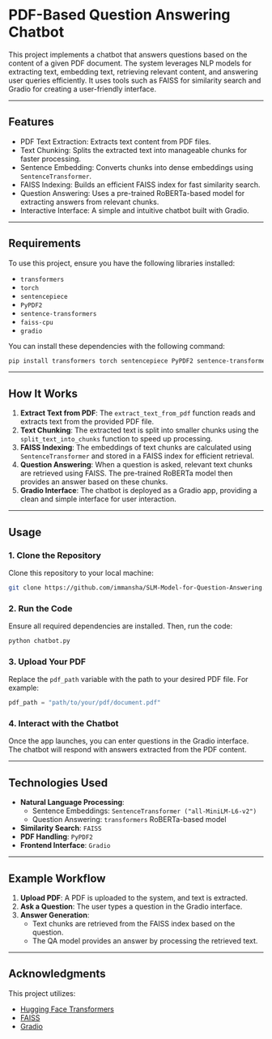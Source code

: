 # PDF-Based Question Answering Chatbot

This project implements a chatbot that answers questions based on the content of a given PDF document. The system leverages NLP models for extracting text, embedding text, retrieving relevant content, and answering user queries efficiently. It uses tools such as FAISS for similarity search and Gradio for creating a user-friendly interface.

---

## Features

- PDF Text Extraction: Extracts text content from PDF files.
- Text Chunking: Splits the extracted text into manageable chunks for faster processing.
- Sentence Embedding: Converts chunks into dense embeddings using `SentenceTransformer`.
- FAISS Indexing: Builds an efficient FAISS index for fast similarity search.
- Question Answering: Uses a pre-trained RoBERTa-based model for extracting answers from relevant chunks.
- Interactive Interface: A simple and intuitive chatbot built with Gradio.

---

## Requirements

To use this project, ensure you have the following libraries installed:

- `transformers`
- `torch`
- `sentencepiece`
- `PyPDF2`
- `sentence-transformers`
- `faiss-cpu`
- `gradio`

You can install these dependencies with the following command:
```bash
pip install transformers torch sentencepiece PyPDF2 sentence-transformers faiss-cpu gradio
```




---

## How It Works

1. **Extract Text from PDF**: The `extract_text_from_pdf` function reads and extracts text from the provided PDF file.
2. **Text Chunking**: The extracted text is split into smaller chunks using the `split_text_into_chunks` function to speed up processing.
3. **FAISS Indexing**: The embeddings of text chunks are calculated using `SentenceTransformer` and stored in a FAISS index for efficient retrieval.
4. **Question Answering**: When a question is asked, relevant text chunks are retrieved using FAISS. The pre-trained RoBERTa model then provides an answer based on these chunks.
5. **Gradio Interface**: The chatbot is deployed as a Gradio app, providing a clean and simple interface for user interaction.

---

## Usage

### 1. Clone the Repository
Clone this repository to your local machine:
```bash
git clone https://github.com/immansha/SLM-Model-for-Question-Answering.git
```

### 2. Run the Code
Ensure all required dependencies are installed. Then, run the code:
```bash
python chatbot.py
```

### 3. Upload Your PDF
Replace the `pdf_path` variable with the path to your desired PDF file. For example:
```python
pdf_path = "path/to/your/pdf/document.pdf"
```

### 4. Interact with the Chatbot
Once the app launches, you can enter questions in the Gradio interface. The chatbot will respond with answers extracted from the PDF content.


---


## Technologies Used

- **Natural Language Processing**:
  - Sentence Embeddings: `SentenceTransformer ("all-MiniLM-L6-v2")`
  - Question Answering: `transformers` RoBERTa-based model
- **Similarity Search**: `FAISS`
- **PDF Handling**: `PyPDF2`
- **Frontend Interface**: `Gradio`

---

## Example Workflow

1. **Upload PDF**: A PDF is uploaded to the system, and text is extracted.
2. **Ask a Question**: The user types a question in the Gradio interface.
3. **Answer Generation**:
   - Text chunks are retrieved from the FAISS index based on the question.
   - The QA model provides an answer by processing the retrieved text.

---



## Acknowledgments

This project utilizes:
- [Hugging Face Transformers](https://huggingface.co/transformers)
- [FAISS](https://github.com/facebookresearch/faiss)
- [Gradio](https://gradio.app/)


